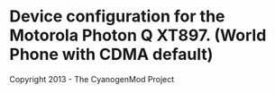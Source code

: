 Device configuration for the Motorola Photon Q XT897. (World Phone with CDMA default)
===============================

Copyright 2013 - The CyanogenMod Project

